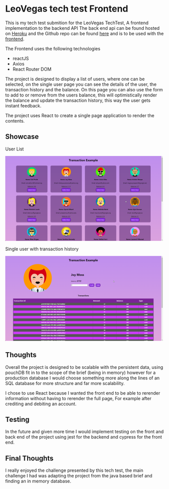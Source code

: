# LeoVegas tech test  Frontend

This is my tech test submition for the LeoVegas TechTest,
A frontend implementation to the backend API
The back end api can be found hosted on [Heroku](https://transactionsexample.herokuapp.com/) and the Github repo can be found [here](https://github.com/continuum-web/transactionExample-backend) 
and is to be used with the [frontend](https://github.com/continuum-web/transactionExample-frontend).

The Frontend uses the following technologies
+ reactJS
+ Axios
+ React Router DOM


The project is designed to display a list of users, where one can be selected, on the single user page you can see the details of the user, the transaction history and
the balance. On this page you can also use the form to add to or remove from the users balance, this will 
optimistically render the balance and update the transaction history, this way the user gets instant feedback.

The project uses React to create a single page application
to render the contents.


## Showcase

User List

 <img width="500" alt="screenshot 1" src="./Screenshot1.png">

Single user with transaction history

<img width="500" alt="screenshot 2" src="./Screenshot2.png">  


## Thoughts
Overall the project is designed to be scalable with the persistent data, using pouchDB fit in to the scope of the brief (being in memory) however for a production database I would choose something more along the lines of an SQL database for more structure and far more scalability.

I chose to use React because I wanted the front end to be able to rerender information without having to rerender the full page, For example after crediting and debiting an account.

## Testing
In the future and given more time I would implement testing on the front and back end of the project using jest for the backend and cypress for the front end.


## Final Thoughts
I really enjoyed the challenge presented by this tech test, the main challenge I had was adapting the project from the java based brief and finding an in memory database.